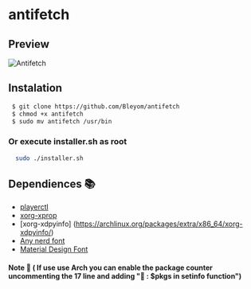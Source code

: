 # antifetch

## Preview 
![Antifetch](https://i.imgur.com/Klq2ZV6.png)

## Instalation

```bash
 $ git clone https://github.com/Bleyom/antifetch
 $ chmod +x antifetch
 $ sudo mv antifetch /usr/bin
```
### Or execute installer.sh as root
```bash
  sudo ./installer.sh
```

## Dependiences 📚
- [playerctl](https://archlinux.org/packages/community/x86_64/playerctl/)
- [xorg-xprop](https://archlinux.org/packages/extra/x86_64/xorg-xprop/)
- [xorg-xdpyinfo] (https://archlinux.org/packages/extra/x86_64/xorg-xdpyinfo/)
- [Any nerd font](https://www.nerdfonts.com/)
- [Material Design Font](https://aur.archlinux.org/packages/ttf-material-design-icons/)


#### Note 📎 ( If use use Arch you can enable the package counter uncommenting the 17 line and adding " : $pkgs in setinfo function")
